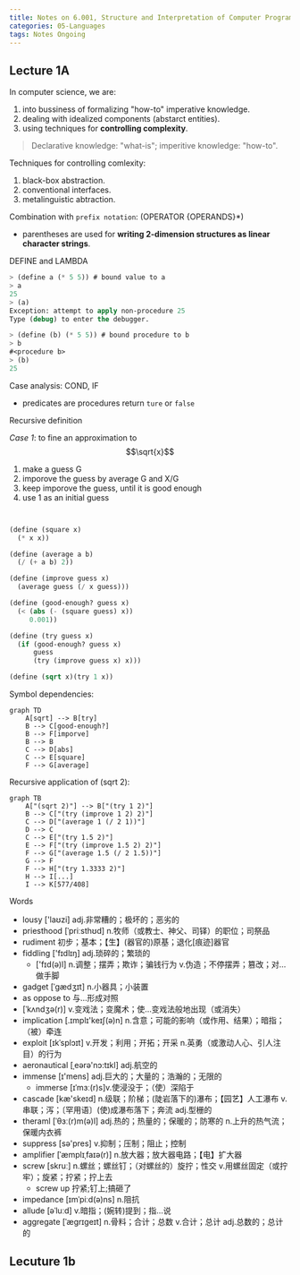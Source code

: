 ```yaml
---
title: Notes on 6.001, Structure and Interpretation of Computer Programs
categories: 05-Languages
tags: Notes Ongoing
---
```


## Lecture 1A

In computer science, we are:
  1. into bussiness of formalizing "how-to" imperative knowledge.
  2. dealing with idealized components (abstarct entities).
  3. using techniques for **controlling complexity**.

> Declarative knowledge: "what-is"; imperitive knowledge: "how-to".

Techniques for controlling comlexity:
  1. black-box abstraction.
  2. conventional interfaces.
  3. metalinguistic abtraction.

Combination with `prefix notation`: (OPERATOR {OPERANDS}*)
  - parentheses are used for **writing 2-dimension structures as linear character strings**.

DEFINE and LAMBDA

```lisp
> (define a (* 5 5)) # bound value to a
> a
25
> (a)
Exception: attempt to apply non-procedure 25
Type (debug) to enter the debugger.

> (define (b) (* 5 5)) # bound procedure to b
> b
#<procedure b>
> (b)
25
```

Case analysis: COND, IF
  - predicates are procedures return `ture` or `false`

Recursive definition

*Case 1*: to fine an approximation to $$\sqrt{x}$$
  1. make a guess G
  2. imporove the guess by average G and X/G
  3. keep imporove the guess, until it is good enough
  4. use 1 as an initial guess

```scheme


(define (square x)
  (* x x))

(define (average a b)
  (/ (+ a b) 2))

(define (improve guess x)
  (average guess (/ x guess)))

(define (good-enough? guess x)
  (< (abs (- (square guess) x))
     0.001))

(define (try guess x)
  (if (good-enough? guess x)
      guess
      (try (improve guess x) x)))

(define (sqrt x)(try 1 x))
```
Symbol dependencies:

```mermaid
graph TD
    A[sqrt] --> B[try]
    B --> C[good-enough?]
    B --> F[imporve]
    B --> B
    C --> D[abs]
    C --> E[square]
    F --> G[average]
```

Recursive application of (sqrt 2):

```mermaid
graph TB
    A["(sqrt 2)"] --> B["(try 1 2)"]
    B --> C["(try (improve 1 2) 2)"]
    C --> D["(average 1 (/ 2 1))"]
    D --> C
    C --> E["(try 1.5 2)"]
    E --> F["(try (improve 1.5 2) 2)"]
    F --> G["(average 1.5 (/ 2 1.5))"]
    G --> F
    F --> H["(try 1.3333 2)"]
    H --> I[...]
    I --> K[577/408]
```

Words
  - lousy ['laʊzi] adj.非常糟的；极坏的；恶劣的
  - priesthood [ˈpriːsthʊd] n.牧师（或教士、神父、司铎）的职位；司祭品
  - rudiment 初步；基本；【生】(器官的)原基；退化[痕迹]器官
  - fiddling ['fɪdlɪŋ] adj.琐碎的；繁琐的
    - ['fɪd(ə)l] n.调整；摆弄；欺诈；骗钱行为 v.伪造；不停摆弄；篡改；对…做手脚
  - gadget  [ˈɡædʒɪt] n.小器具；小装置
  - as oppose to 与…形成对照
  - [ˈkʌndʒə(r)] v.变戏法；变魔术；使…变戏法般地出现（或消失）
  - implication [.ɪmplɪ'keɪʃ(ə)n] n.含意；可能的影响（或作用、结果）；暗指；（被）牵连
  - exploit [ɪkˈsplɔɪt] v.开发；利用；开拓；开采 n.英勇（或激动人心、引人注目）的行为
  - aeronautical [ˌeərə'nɔ:tɪkl] adj.航空的
  - immense [ɪ'mens] adj.巨大的；大量的；浩瀚的；无限的
    - immerse [ɪˈmɜː(r)s]v.使浸没于；（使）深陷于
  - cascade [kæ'skeɪd] n.级联；阶梯；(陡岩落下的)瀑布；【园艺】人工瀑布 v.串联；泻；〔罕用语〕(使)成瀑布落下；奔流 adj.型栅的
  - theraml [ˈθɜː(r)m(ə)l] adj.热的；热量的；保暖的；防寒的 n.上升的热气流；保暖内衣裤
  - suppress [sə'pres] v.抑制；压制；阻止；控制
  - amplifier  [ˈæmplɪˌfaɪə(r)] n.放大器；放大器电路；【电】扩大器
  - screw  [skruː] n.螺丝；螺丝钉；（对螺丝的）旋拧；性交 v.用螺丝固定（或拧牢）；旋紧；拧紧；拧上去
    - screw up 拧紧;钉上;搞砸了
  - impedance [ɪmˈpiːd(ə)ns] n.阻抗
  - allude [əˈluːd] v.暗指；(婉转)提到；指…说
  - aggregate  [ˈæɡrɪɡeɪt] n.骨料；合计；总数 v.合计；总计 adj.总数的；总计的

## Lecuture 1b